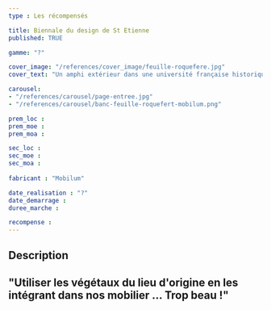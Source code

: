 ```yaml
---
type : Les récompensés

title: Biennale du design de St Etienne
published: TRUE

gamme: "?" 

cover_image: "/references/cover_image/feuille-roquefere.jpg"
cover_text: "Un amphi extérieur dans une université française historique"

carousel: 
- "/references/carousel/page-entree.jpg"
- "/references/carousel/banc-feuille-roquefert-mobilum.png"

prem_loc : 
prem_moe : 
prem_moa : 

sec_loc :
sec_moe :
sec_moa :
 
fabricant : "Mobilum"

date_realisation : "?"
date_demarrage :
duree_marche :

recompense :
---
```


## Description
 "Utiliser les végétaux du lieu d'origine en les intégrant dans nos mobilier ... Trop beau !"
---